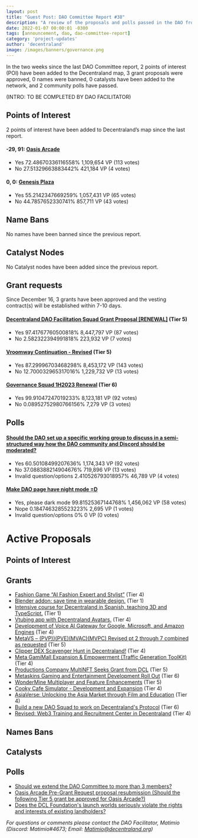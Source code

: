 ```yaml
---
layout: post
title: "Guest Post: DAO Committee Report #38"
description: "A review of the proposals and polls passed in the DAO from December 16 through December 31".
date: 2022-01-07 00:00:01 -0300
tags: [announcement, dao, dao-committee-report]
category: 'project-updates'
author: 'decentraland'
image: /images/banners/governance.png
---
```


In the two weeks since the last DAO Committee report, 2 points of interest (POI) have been added to the Decentraland map, 3 grant proposals were approved, 0 names were banned, 0 catalysts have been added to the network, and 2 community polls have passed.

(INTRO: TO BE COMPLETED BY DAO FACILITATOR)

## Points of Interest
2 points of interest have been added to Decentraland’s map since the last report.


#### -29, 91: [Oasis Arcade](https://governance.decentraland.org/proposal/?id=785e8910-8133-11ed-8fa2-17dd3f32db26)

* Yes 72.48670336116558% 1,109,654 VP (113 votes)
* No 27.51329663883442% 421,184 VP (4 votes)


#### 0, 0: [Genesis Plaza](https://governance.decentraland.org/proposal/?id=36a46120-78f0-11ed-bc92-ef497b387215)

* Yes 55.2142347669259% 1,057,431 VP (65 votes)
* No 44.7857652330741% 857,711 VP (43 votes)


## Name Bans

No names have been banned since the previous report.

## Catalyst Nodes
No Catalyst nodes have been added since the previous report.


## Grant requests
Since December 16, 3 grants have been approved and the vesting contract(s) will be established within 7-10 days.


#### [Decentraland DAO Facilitation Squad Grant Proposal [RENEWAL]](https://governance.decentraland.org/proposal/?id=89a33730-765b-11ed-bc92-ef497b387215) (Tier 5)

* Yes 97.41767760500818% 8,447,797 VP (87 votes)
* No 2.582322394991818% 223,932 VP (7 votes)


#### [Vroomway Continuation - Revised](https://governance.decentraland.org/proposal/?id=29b3a3a0-74fd-11ed-a9bf-f772a12a0556) (Tier 5)

* Yes 87.29996703468298% 8,453,172 VP (143 votes)
* No 12.700032965317016% 1,229,732 VP (13 votes)


#### [Governance Squad 1H2023 Renewal](https://governance.decentraland.org/proposal/?id=4772fdb0-74e3-11ed-a9bf-f772a12a0556) (Tier 6)

* Yes 99.91047247019233% 8,123,181 VP (92 votes)
* No 0.08952752980766156% 7,279 VP (3 votes)


## Polls

#### [Should the DAO set up a specific working group to discuss in a semi-structured way how the DAO community and Discord should be moderated?](https://governance.decentraland.org/proposal/?id=88611130-8146-11ed-8fa2-17dd3f32db26)

* Yes 60.50108499207636% 1,174,343 VP (92 votes)
* No 37.088388214904676% 719,896 VP (13 votes)
* Invalid question/options 2.410526793018957% 46,789 VP (4 votes)


#### [Make DAO page have night mode =D](https://governance.decentraland.org/proposal/?id=f45e7d90-7c29-11ed-ad27-015f26e7c35c)

* Yes, please dark mode 99.81525367144768% 1,456,062 VP (58 votes)
* Nope 0.1847463285523223% 2,695 VP (1 votes)
* Invalid question/options 0% 0 VP (0 votes)



# Active Proposals

## Points of Interest


## Grants

* [Fashion Game  “AI Fashion Expert and Stylist”](https://governance.decentraland.org/proposal/?id=95f61390-83fd-11ed-b125-310d98b69cd1) (Tier 4)
* [Blender addon: save time in wearable design.](https://governance.decentraland.org/proposal/?id=cd2b2aa0-831a-11ed-b125-310d98b69cd1) (Tier 1)
* [Intensive course for Decentraland in Spanish, teaching 3D and TypeScript.](https://governance.decentraland.org/proposal/?id=004825b0-831a-11ed-b125-310d98b69cd1) (Tier 1)
* [Vtubing app with Decentraland Avatars.](https://governance.decentraland.org/proposal/?id=ca629c20-8317-11ed-b125-310d98b69cd1) (Tier 4)
* [Development of Voice AI Gateway for Google, Microsoft, and Amazon Engines](https://governance.decentraland.org/proposal/?id=7fdc3f50-81f3-11ed-8fa2-17dd3f32db26) (Tier 4)
* [MetaVS – (PVP))(PVE)(MVAC)(MVPC) Revised pt 2 through 7 combined as requested](https://governance.decentraland.org/proposal/?id=9cd11580-816d-11ed-8fa2-17dd3f32db26) (Tier 5)
* [Clipper DEX Scavenger Hunt in Decentraland!](https://governance.decentraland.org/proposal/?id=f624be20-7fd8-11ed-8fa2-17dd3f32db26) (Tier 4)
* [Meta GamiMall Expansion &amp; Empowerment (Traffic Generation ToolKit)](https://governance.decentraland.org/proposal/?id=33ef4090-7fb1-11ed-8a61-75966587ad4f) (Tier 4)
* [Productions Company MultiNFT Seeks Grant from DCL](https://governance.decentraland.org/proposal/?id=8813d200-7ec9-11ed-9555-b343fc4c7694) (Tier 5)
* [Metaskins Gaming and Entertainment Development Roll Out](https://governance.decentraland.org/proposal/?id=093cb1d0-7e66-11ed-a46a-03b8ef366dbb) (Tier 6)
* [WonderMine Multiplayer and Feature Enhancements](https://governance.decentraland.org/proposal/?id=41414f10-7d9d-11ed-8277-090458848306) (Tier 5)
* [Cooky Cafe Simulator - Development and Expansion](https://governance.decentraland.org/proposal/?id=16febd50-7d5c-11ed-b135-498029192bca) (Tier 4)
* [AsiaVerse: Unlocking the Asia Market through Film and Education](https://governance.decentraland.org/proposal/?id=d6d454b0-7d3d-11ed-b135-498029192bca) (Tier 4)
* [Build a new DAO Squad to work on Decentraland&#39;s Protocol](https://governance.decentraland.org/proposal/?id=9303c5e0-7cbb-11ed-b135-498029192bca) (Tier 6)
* [Revised: Web3 Training and Recruitment Center in Decentraland](https://governance.decentraland.org/proposal/?id=85b77c60-7c61-11ed-ad27-015f26e7c35c) (Tier 4)

## Names Bans


## Catalysts


## Polls

* [Should we extend the DAO Committee to more than 3 members?](https://governance.decentraland.org/proposal/?id=9dbbe6e0-86a0-11ed-b125-310d98b69cd1)
* [Oasis Arcade Pre-Grant Request proposal resubmission (Should the following Tier 5 grant be approved for Oasis Arcade?)](https://governance.decentraland.org/proposal/?id=fdfebfc0-862b-11ed-b125-310d98b69cd1)
* [Does the DCL Foundation&#39;s launch worlds seriously violate the rights and interests of existing landholders?](https://governance.decentraland.org/proposal/?id=5994d540-85be-11ed-b125-310d98b69cd1)

*For questions or comments please contact the DAO Facilitator, Matimio (Discord: Matimio#4673; Email: [Matimio@decentraland.org](mailto:Matimio@decentraland.org))*